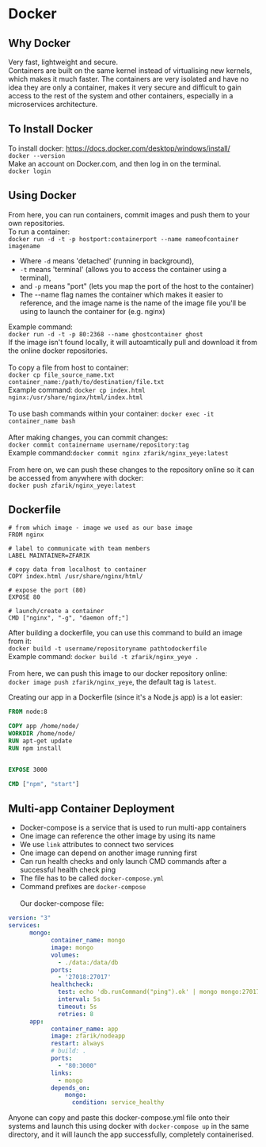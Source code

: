 # Docker

## Why Docker
Very fast, lightweight and secure.<br>
Containers are built on the same kernel instead of virtualising new kernels, which makes it much faster. The containers are very isolated and have no idea they are only a container, makes it very secure and difficult to gain access to the rest of the system and other containers, especially in a microservices architecture.<br>

## To Install Docker
To install docker: https://docs.docker.com/desktop/windows/install/<br>
`docker --version`<br>
Make an account on Docker.com, and then log in on the terminal.<br>
`docker login`<br>

## Using Docker
From here, you can run containers, commit images and push them to your own repositories.<br>
To run a container:<br>
`docker run -d -t -p hostport:containerport --name nameofcontainer imagename`<br>
- Where `-d` means 'detached' (running in background), 
- `-t` means 'terminal' (allows you to access the container using a terminal), 
- and `-p` means "port" (lets you map the port of the host to the container)
- The --name flag names the container which makes it easier to reference, and the image name is the name of the image file you'll be using to launch the container for (e.g. nginx)

Example command:<br>
`docker run -d -t -p 80:2368 --name ghostcontainer ghost`<br>
If the image isn't found locally, it will autoamtically pull and download it from the online docker repositories.<br><br>
To copy a file from host to container:<br>
`docker cp file_source_name.txt container_name:/path/to/destination/file.txt`<br>
Example command: `docker cp index.html nginx:/usr/share/nginx/html/index.html`<br><br>
To use bash commands within your container: `docker exec -it container_name bash`<br><br>
After making changes, you can commit changes:<br>
`docker commit containername username/repository:tag`<br>
Example command:`docker commit nginx zfarik/nginx_yeye:latest`<br><br>
From here on, we can push these changes to the repository online so it can be accessed from anywhere with docker:<br>
`docker push zfarik/nginx_yeye:latest`

## Dockerfile

```docker
# from which image - image we used as our base image
FROM nginx

# label to communicate with team members
LABEL MAINTAINER=ZFARIK

# copy data from localhost to container
COPY index.html /usr/share/nginx/html/

# expose the port (80)
EXPOSE 80

# launch/create a container
CMD ["nginx", "-g", "daemon off;"]
```

After building a dockerfile, you can use this command to build an image from it:<br>
`docker build -t username/repositoryname pathtodockerfile`<br>
Example command: `docker build -t zfarik/nginx_yeye .`
<br><br>
From here, we can push this image to our docker repository online:<br>
`docker image push zfarik/nginx_yeye`, the default tag is `latest`.<br>

Creating our app in a Dockerfile (since it's a Node.js app) is a lot easier:<br>
```dockerfile
FROM node:8

COPY app /home/node/
WORKDIR /home/node/
RUN apt-get update 
RUN npm install


EXPOSE 3000

CMD ["npm", "start"] 
```
## Multi-app Container Deployment
- Docker-compose is a service that is used to run multi-app containers
- One image can reference the other image by using its name
- We use `link` attributes to connect two services
- One image can depend on another image running first
- Can run health checks and only launch CMD commands after a successful health check ping
- The file has to be called `docker-compose.yml`
- Command prefixes are `docker-compose`<br><br>
Our docker-compose file:<br>
```yml
version: "3"
services:
      mongo:
            container_name: mongo
            image: mongo
            volumes:
              - ./data:/data/db
            ports:
              - '27018:27017'
            healthcheck:
              test: echo 'db.runCommand("ping").ok' | mongo mongo:27017/posts --quiet
              interval: 5s
              timeout: 5s
              retries: 8
      app:
            container_name: app
            image: zfarik/nodeapp
            restart: always
            # build: .
            ports:
              - "80:3000"
            links:
              - mongo
            depends_on:
                mongo:
                  condition: service_healthy
```
Anyone can copy and paste this docker-compose.yml file onto their systems and launch this using docker with `docker-compose up` in the same directory, and it will launch the app successfully, completely containerised. 